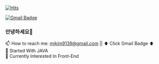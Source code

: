 [![Hits](https://hits.seeyoufarm.com/api/count/incr/badge.svg?url=https%3A%2F%2Fgithub.com%2Fgjbae1212%2Fhit-counter)](https://github.com/minj0i)                  

[![Gmail Badge](https://img.shields.io/badge/Gmail-d14836?style=flat-square&logo=Gmail&logoColor=white&link=mailto:mjkim9139@gmail.com)](mailto:mjkim9139@gmail.com)
### 안녕하세요👋   
📫 How to reach me: mjkim9139@gmail.com || ⬆ Click Gmail Badge ⬆   
🔭 Started With JAVA   
🌱 Currently Interested In Front-End
<!--
**minj0i/minj0i** is a ✨ _special_ ✨ repository because its `README.md` (this file) appears on your GitHub profile.

Here are some ideas to get you started:

- 🔭 I’m currently working on ...
- 🌱 I’m currently learning ...
- 👯 I’m looking to collaborate on ...
- 🤔 I’m looking for help with ...
- 💬 Ask me about ...
- 📫 How to reach me: ...
- 😄 Pronouns: ...
- ⚡ Fun fact: ...
-->
